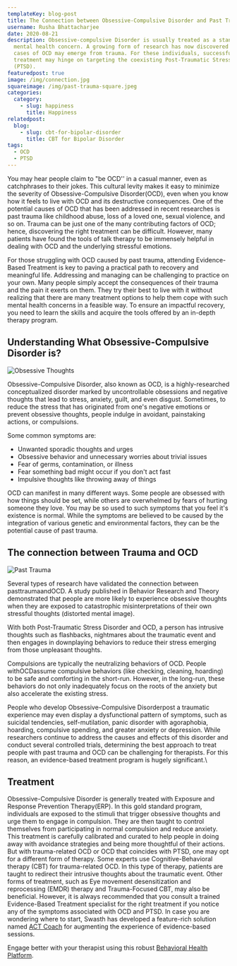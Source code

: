 ```yaml
---
templateKey: blog-post
title: The Connection between Obsessive-Compulsive Disorder and Past Trauma
username: Rusha Bhattacharjee
date: 2020-08-21
description: Obsessive-compulsive Disorder is usually treated as a stand-alone
  mental health concern. A growing form of research has now discovered that some
  cases of OCD may emerge from trauma. For these individuals, successful
  treatment may hinge on targeting the coexisting Post-Traumatic Stress Disorder
  (PTSD).
featuredpost: true
image: /img/connection.jpg
squareimage: /img/past-trauma-square.jpeg
categories:
  category:
    - slug: happiness
      title: Happiness
relatedpost:
  blog:
    - slug: cbt-for-bipolar-disorder
      title: CBT for Bipolar Disorder
tags:
  - OCD
  - PTSD
---
```

<!--StartFragment-->

You may hear people claim to "be OCD'' in a casual manner, even as catchphrases to their jokes. This cultural levity makes it easy to minimize the severity of Obsessive-Compulsive Disorder(OCD), even when you know how it feels to live with OCD and its destructive consequences. One of the potential causes of OCD that has been addressed in recent researches is past trauma like childhood abuse, loss of a loved one, sexual violence, and so on. Trauma can be just one of the many contributing factors of OCD; hence, discovering the right treatment can be difficult. However, many patients have found the tools of talk therapy to be immensely helpful in dealing with OCD and the underlying stressful emotions.

For those struggling with OCD caused by past trauma, attending Evidence-Based Treatment is key to paving a practical path to recovery and meaningful life. Addressing and managing can be challenging to practice on your own. Many people simply accept the consequences of their trauma and the pain it exerts on them. They try their best to live with it without realizing that there are many treatment options to help them cope with such mental health concerns in a feasible way. To ensure an impactful recovery, you need to learn the skills and acquire the tools offered by an in-depth therapy program.

## Understanding What Obsessive-Compulsive Disorder is?

![Obsessive Thoughts](/img/obsessive-thoughts.jpeg "Obsessive Thoughts")

Obsessive-Compulsive Disorder, also known as OCD, is a highly-researched conceptualized disorder marked by uncontrollable obsessions and negative thoughts that lead to stress, anxiety, guilt, and even disgust. Sometimes, to reduce the stress that has originated from one's negative emotions or prevent obsessive thoughts, people indulge in avoidant, painstaking actions, or compulsions.

Some common symptoms are:

* Unwanted sporadic thoughts and urges
* Obsessive behavior and unnecessary worries about trivial issues
* Fear of germs, contamination, or illness
* Fear something bad might occur if you don't act fast
* Impulsive thoughts like throwing away of things

OCD can manifest in many different ways. Some people are obsessed with how things should be set, while others are overwhelmed by fears of hurting someone they love. You may be so used to such symptoms that you feel it's existence is normal. While the symptoms are believed to be caused by the integration of various genetic and environmental factors, they can be the potential cause of past trauma.

## The connection between Trauma and OCD

![Past Trauma](/img/past.jpeg "Past Trauma")

Several types of research have validated the connection between pasttraumaandOCD. A study published in Behavior Research and Theory demonstrated that people are more likely to experience obsessive thoughts when they are exposed to catastrophic misinterpretations of their own stressful thoughts (distorted mental image).

With both Post-Traumatic Stress Disorder and OCD, a person has intrusive thoughts such as flashbacks, nightmares about the traumatic event and then engages in downplaying behaviors to reduce their stress emerging from those unpleasant thoughts.

Compulsions are typically the neutralizing behaviors of OCD. People withOCDassume compulsive behaviors (like checking, cleaning, hoarding) to be safe and comforting in the short-run. However, in the long-run, these behaviors do not only inadequately focus on the roots of the anxiety but also accelerate the existing stress.

People who develop Obsessive-Compulsive Disorderpost a traumatic experience may even display a dysfunctional pattern of symptoms, such as suicidal tendencies, self-mutilation, panic disorder with agoraphobia, hoarding, compulsive spending, and greater anxiety or depression. While researchers continue to address the causes and effects of this disorder and conduct several controlled trials, determining the best approach to treat people with past trauma and OCD can be challenging for therapists. For this reason, an evidence-based treatment program is hugely significant.\
<!--StartFragment-->

## Treatment

Obsessive-Compulsive Disorder is generally treated with Exposure and Response Prevention Therapy(ERP). In this gold standard program, individuals are exposed to the stimuli that trigger obsessive thoughts and urge them to engage in compulsion. They are then taught to control themselves from participating in normal compulsion and reduce anxiety. This treatment is carefully calibrated and curated to help people in doing away with avoidance strategies and being more thoughtful of their actions. But with trauma-related OCD or OCD that coincides with PTSD, one may opt for a different form of therapy. Some experts use Cognitive-Behavioral therapy (CBT) for trauma-related OCD. In this type of therapy, patients are taught to redirect their intrusive thoughts about the traumatic event. Other forms of treatment, such as Eye movement desensitization and reprocessing (EMDR) therapy and Trauma-Focused CBT, may also be beneficial. However, it is always recommended that you consult a trained Evidence-Based Treatment specialist for the right treatment if you notice any of the symptoms associated with OCD and PTSD. In case you are wondering where to start, Swasth has developed a feature-rich solution named [ACT Coach](https://www.swasth.co/act-coach/) for augmenting the experience of evidence-based sessions.

Engage better with your therapist using this robust [Behavioral Health Platform](https://www.swasth.co/).



<!--EndFragment-->

<!--EndFragment-->